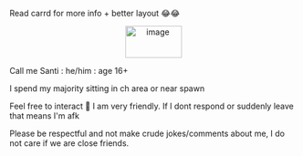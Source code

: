 Read carrd for more info + better layout 😂😂

<p align="center">
<img width="99" height="56" alt="image" src="https://github.com/user-attachments/assets/429601e2-0dad-4b73-bb57-fe379a15d63f" />
</p>

Call me Santi : he/him : age 16+

I spend my majority sitting in ch area or near spawn

Feel free to interact 🙌 I am very friendly. If I dont respond or suddenly leave that means I'm afk

Please be respectful and not make crude jokes/comments about me, I do not care if we are close friends.
